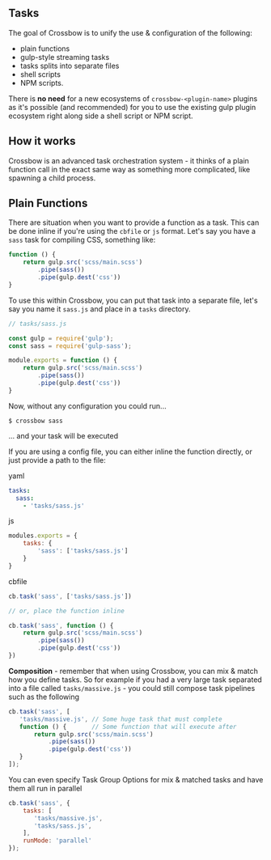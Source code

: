 ## Tasks

The goal of Crossbow is to unify the use & configuration of the following:

- plain functions
- gulp-style streaming tasks
- tasks splits into separate files
- shell scripts
- NPM scripts.

There is **no need** for a new ecosystems of `crossbow-<plugin-name>` plugins
as it's possible (and recommended) for you to use the existing gulp plugin
ecosystem right along side a shell script or NPM script.

## How it works

Crossbow is an advanced task orchestration system - it thinks of a plain function
 call in the exact same way as something more complicated, like spawning a child
  process.

## Plain Functions

There are situation when you want to provide a function as a task. This can be done inline if you're
using the `cbfile` or `js` format. Let's say you have a `sass` task for compiling CSS, something like:

```js
function () {
    return gulp.src('scss/main.scss')
        .pipe(sass())
        .pipe(gulp.dest('css'))
}
```

To use this within Crossbow, you can put that task into a separate file, let's say you name it `sass.js`
 and place in a `tasks` directory.


```js
// tasks/sass.js

const gulp = require('gulp');
const sass = require('gulp-sass');

module.exports = function () {
    return gulp.src('scss/main.scss')
        .pipe(sass())
        .pipe(gulp.dest('css'))
}
```

Now, without any configuration you could run...

```
$ crossbow sass
```

... and your task will be executed

If you are using a config file, you can either inline the function directly, or just provide a path
to the file:

yaml
```yaml
tasks:
  sass:
    - 'tasks/sass.js'
```

js
```js
modules.exports = {
    tasks: {
        'sass': ['tasks/sass.js']
    }
}
```

cbfile

```js
cb.task('sass', ['tasks/sass.js'])

// or, place the function inline

cb.task('sass', function () {
    return gulp.src('scss/main.scss')
        .pipe(sass())
        .pipe(gulp.dest('css'))
})
```

**Composition** - remember that when using Crossbow, you can mix & match how you
define tasks. So for example if you had a very large task separated into a file
called `tasks/massive.js` - you could still compose task pipelines such as the following

```js
cb.task('sass', [
   'tasks/massive.js', // Some huge task that must complete
   function () {       // Some function that will execute after
       return gulp.src('scss/main.scss')
           .pipe(sass())
           .pipe(gulp.dest('css'))
   }
]);
```

You can even specify Task Group Options for mix & matched tasks and have them all
run in parallel

```js
cb.task('sass', {
    tasks: [
       'tasks/massive.js',
       'tasks/sass.js',
    ],
    runMode: 'parallel'
});
```